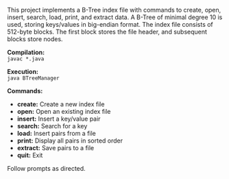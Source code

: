This project implements a B-Tree index file with commands to create, open, insert, search, load, print, and extract data. A B-Tree of minimal degree 10 is used, storing keys/values in big-endian format. The index file consists of 512-byte blocks. The first block stores the file header, and subsequent blocks store nodes.

**Compilation:**  
`javac *.java`

**Execution:**  
`java BTreeManager`

**Commands:**  
- **create:** Create a new index file  
- **open:** Open an existing index file  
- **insert:** Insert a key/value pair  
- **search:** Search for a key  
- **load:** Insert pairs from a file  
- **print:** Display all pairs in sorted order  
- **extract:** Save pairs to a file  
- **quit:** Exit

Follow prompts as directed.  
